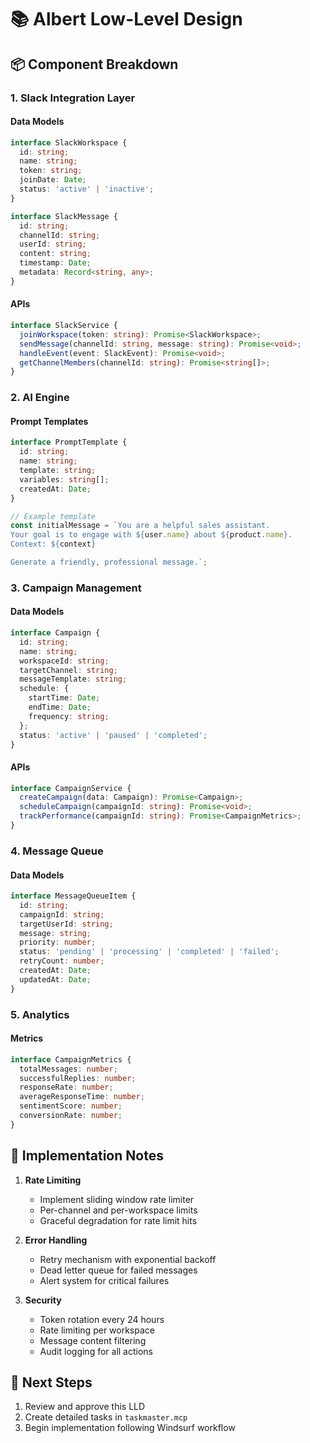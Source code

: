 # 📚 Albert Low-Level Design

## 📦 Component Breakdown

### 1. Slack Integration Layer

#### Data Models
```typescript
interface SlackWorkspace {
  id: string;
  name: string;
  token: string;
  joinDate: Date;
  status: 'active' | 'inactive';
}

interface SlackMessage {
  id: string;
  channelId: string;
  userId: string;
  content: string;
  timestamp: Date;
  metadata: Record<string, any>;
}
```

#### APIs
```typescript
interface SlackService {
  joinWorkspace(token: string): Promise<SlackWorkspace>;
  sendMessage(channelId: string, message: string): Promise<void>;
  handleEvent(event: SlackEvent): Promise<void>;
  getChannelMembers(channelId: string): Promise<string[]>;
}
```

### 2. AI Engine

#### Prompt Templates
```typescript
interface PromptTemplate {
  id: string;
  name: string;
  template: string;
  variables: string[];
  createdAt: Date;
}

// Example template
const initialMessage = `You are a helpful sales assistant. 
Your goal is to engage with ${user.name} about ${product.name}.
Context: ${context}

Generate a friendly, professional message.`;
```

### 3. Campaign Management

#### Data Models
```typescript
interface Campaign {
  id: string;
  name: string;
  workspaceId: string;
  targetChannel: string;
  messageTemplate: string;
  schedule: {
    startTime: Date;
    endTime: Date;
    frequency: string;
  };
  status: 'active' | 'paused' | 'completed';
}
```

#### APIs
```typescript
interface CampaignService {
  createCampaign(data: Campaign): Promise<Campaign>;
  scheduleCampaign(campaignId: string): Promise<void>;
  trackPerformance(campaignId: string): Promise<CampaignMetrics>;
}
```

### 4. Message Queue

#### Data Models
```typescript
interface MessageQueueItem {
  id: string;
  campaignId: string;
  targetUserId: string;
  message: string;
  priority: number;
  status: 'pending' | 'processing' | 'completed' | 'failed';
  retryCount: number;
  createdAt: Date;
  updatedAt: Date;
}
```

### 5. Analytics

#### Metrics
```typescript
interface CampaignMetrics {
  totalMessages: number;
  successfulReplies: number;
  responseRate: number;
  averageResponseTime: number;
  sentimentScore: number;
  conversionRate: number;
}
```

## 📝 Implementation Notes

1. **Rate Limiting**
   - Implement sliding window rate limiter
   - Per-channel and per-workspace limits
   - Graceful degradation for rate limit hits

2. **Error Handling**
   - Retry mechanism with exponential backoff
   - Dead letter queue for failed messages
   - Alert system for critical failures

3. **Security**
   - Token rotation every 24 hours
   - Rate limiting per workspace
   - Message content filtering
   - Audit logging for all actions

## 📝 Next Steps

1. Review and approve this LLD
2. Create detailed tasks in `taskmaster.mcp`
3. Begin implementation following Windsurf workflow
